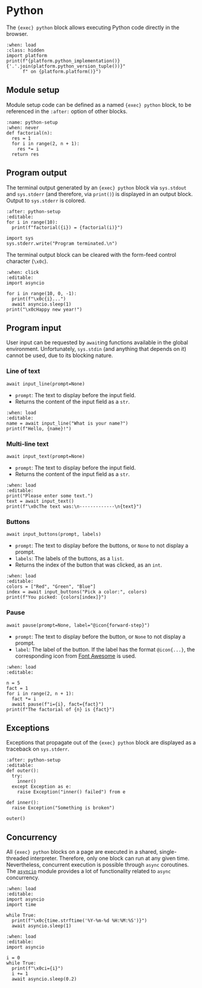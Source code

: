 <!-- Copyright 2024 Remy Blank <remy@c-space.org> -->
<!-- SPDX-License-Identifier: MIT -->

# Python

The `{exec} python` block allows executing Python code directly in the browser.

```{exec} python
:when: load
:class: hidden
import platform
print(f"{platform.python_implementation()} {'.'.join(platform.python_version_tuple())}"
      f" on {platform.platform()}")
```

## Module setup

Module setup code can be defined as a named `{exec} python` block, to be
referenced in the `:after:` option of other blocks.

```{exec} python
:name: python-setup
:when: never
def factorial(n):
  res = 1
  for i in range(2, n + 1):
    res *= i
  return res
```

## Program output

The terminal output generated by an `{exec} python` block via `sys.stdout` and
`sys.stderr` (and therefore, via `print()`) is displayed in an output block.
Output to `sys.stderr` is colored.

```{exec} python
:after: python-setup
:editable:
for i in range(10):
  print(f"factorial({i}) = {factorial(i)}")

import sys
sys.stderr.write("Program terminated.\n")
```

The terminal output block can be cleared with the form-feed control character
(`\x0c`).

```{exec} python
:when: click
:editable:
import asyncio

for i in range(10, 0, -1):
  print(f"\x0c{i}...")
  await asyncio.sleep(1)
print("\x0cHappy new year!")
```

## Program input

User input can be requested by `await`ing functions available in the global
environment. Unfortunately, `sys.stdin` (and anything that depends on it) cannot
be used, due to its blocking nature.

### Line of text

`await input_line(prompt=None)`

- `prompt`: The text to display before the input field.
- Returns the content of the input field as a `str`.

```{exec} python
:when: load
:editable:
name = await input_line("What is your name?")
print(f"Hello, {name}!")
```

### Multi-line text

`await input_text(prompt=None)`

- `prompt`: The text to display before the input field.
- Returns the content of the input field as a `str`.

```{exec} python
:when: load
:editable:
print("Please enter some text.")
text = await input_text()
print(f"\x0cThe text was:\n-------------\n{text}")
```

### Buttons

`await input_buttons(prompt, labels)`

- `prompt`: The text to display before the buttons, or `None` to not display a
  prompt.
- `labels`: The labels of the buttons, as a `list`.
- Returns the index of the button that was clicked, as an `int`.

```{exec} python
:when: load
:editable:
colors = ["Red", "Green", "Blue"]
index = await input_buttons("Pick a color:", colors)
print(f"You picked: {colors[index]}")
```

### Pause

`await pause(prompt=None, label="@icon{forward-step}")`

- `prompt`: The text to display before the button, or `None` to not display a
  prompt.
- `label`: The label of the button. If the label has the format `@icon{...}`,
  the corresponding icon from
  [Font Awesome](https://fontawesome.com/icons/categories) is used.

```{exec} python
:when: load
:editable:

n = 5
fact = 1
for i in range(2, n + 1):
  fact *= i
  await pause(f"i={i}, fact={fact}")
print(f"The factorial of {n} is {fact}")
```

## Exceptions

Exceptions that propagate out of the `{exec} python` block are displayed as a
traceback on `sys.stderr`.

```{exec} python
:after: python-setup
:editable:
def outer():
  try:
    inner()
  except Exception as e:
    raise Exception("inner() failed") from e

def inner():
  raise Exception("Something is broken")

outer()
```

## Concurrency

All `{exec} python` blocks on a page are executed in a shared, single-threaded
interpreter. Therefore, only one block can run at any given time. Nevertheless,
concurrent execution is possible through `async` coroutines. The
[`asyncio`](https://docs.python.org/3/library/asyncio.html) module provides a
lot of functionality related to `async` concurrency.

```{exec} python
:when: load
:editable:
import asyncio
import time

while True:
  print(f"\x0c{time.strftime('%Y-%m-%d %H:%M:%S')}")
  await asyncio.sleep(1)
```

```{exec} python
:when: load
:editable:
import asyncio

i = 0
while True:
  print(f"\x0ci={i}")
  i += 1
  await asyncio.sleep(0.2)
```
